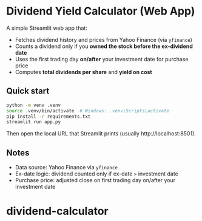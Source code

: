 # Dividend Yield Calculator (Web App)

A simple Streamlit web app that:
- Fetches dividend history and prices from Yahoo Finance (via `yfinance`)
- Counts a dividend only if you **owned the stock before the ex-dividend date**
- Uses the first trading day **on/after** your investment date for purchase price
- Computes **total dividends per share** and **yield on cost**

## Quick start

```bash
python -m venv .venv
source .venv/bin/activate  # Windows: .venv\Scripts\activate
pip install -r requirements.txt
streamlit run app.py
```

Then open the local URL that Streamlit prints (usually http://localhost:8501).

## Notes
- Data source: Yahoo Finance via `yfinance`
- Ex-date logic: dividend counted only if ex-date `>` investment date
- Purchase price: adjusted close on first trading day on/after your investment date
# dividend-calculator
